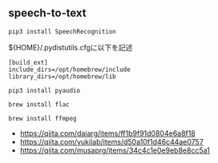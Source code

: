 ## speech-to-text

```
pip3 install SpeechRecognition
```

${HOME}/.pydistutils.cfgに以下を記述
```
[build_ext]
include_dirs=/opt/homebrew/include
library_dirs=/opt/homebrew/lib
```

```
pip3 install pyaudio
```

```
brew install flac
```

```
brew install ffmpeg
```

- https://qiita.com/daiarg/items/ff1b9f91d0804e6a8f18
- https://qiita.com/yukilab/items/d50a10f1d46c44ae0757
- https://qiita.com/musaprg/items/34c4c1e0e9eb8e8cc5a1
